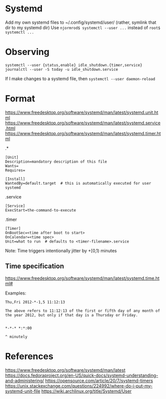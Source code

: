 # Systemd

Add my own systemd files to ~/.config/systemd/user/ (rather, symlink that dir to my systemd dir)
Use `njormrod$ systemctl --user ...` instead of `root$ systemctl ...`


# Observing

```
systemctl --user {status,enable} idle_shutdown.{timer,service}
journalctl --user -S today -u idle_shutdown.service
```

If I make changes to a systemd file, then `systemctl --user daemon-reload`


# Format

https://www.freedesktop.org/software/systemd/man/latest/systemd.unit.html
https://www.freedesktop.org/software/systemd/man/latest/systemd.service.html
https://www.freedesktop.org/software/systemd/man/latest/systemd.timer.html

.*
```
[Unit]
Description=mandatory description of this file
Wants=
Requires=

[Install]
WantedBy=default.target  # this is automatically executed for user systemd
```

.service
```
[Service]
ExecStart=the-command-to-execute
```

.timer
```
[Timer]
OnBootSec=<time after boot to start>
OnCalendar=<time spec>
Unit=what to run  # defaults to <timer-filename>.service
```

Note: Time triggers intentionally jitter by +[0,1) minutes


## Time specification

https://www.freedesktop.org/software/systemd/man/latest/systemd.time.html#

Examples:
```
Thu,Fri 2012-*-1,5 11:12:13

The above refers to 11:12:13 of the first or fifth day of any month of the year 2012, but only if that day is a Thursday or Friday.


*-*-* *:*:00

^ minutely
```


# References

https://www.freedesktop.org/software/systemd/man/latest
https://docs.fedoraproject.org/en-US/quick-docs/systemd-understanding-and-administering/
https://opensource.com/article/20/7/systemd-timers
https://unix.stackexchange.com/questions/224992/where-do-i-put-my-systemd-unit-file
https://wiki.archlinux.org/title/Systemd/User
